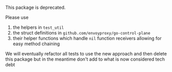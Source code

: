 This package is deprecated.

Please use
1. the helpers in `test_util`
2. the struct definitions in `github.com/envoyproxy/go-control-plane`
3. their helper functions which handle `nil` function receivers allowing for
   easy method chaining

We will eventually refactor all tests to use the new approach and then delete
this package but in the meantime don't add to what is now considered tech debt
